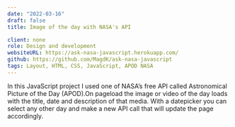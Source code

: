 ```yaml
---
date: "2022-03-16"
draft: false
title: Image of the day with NASA's API

client: none
role: Design and development
websiteURL: https://ask-nasa-javascript.herokuapp.com/
github: https://github.com/MagdK/ask-nasa-javascript
tags: Layout, HTML, CSS, JavaScript, APOD NASA
---
```


In this JavaScript project I used one of NASA’s free API called Astronomical Picture of the Day (APOD).On pageload the image or video of the day loads with the title, date and description of that media. With a datepicker you can select any other day and make a new API call that will update the page accordingly.